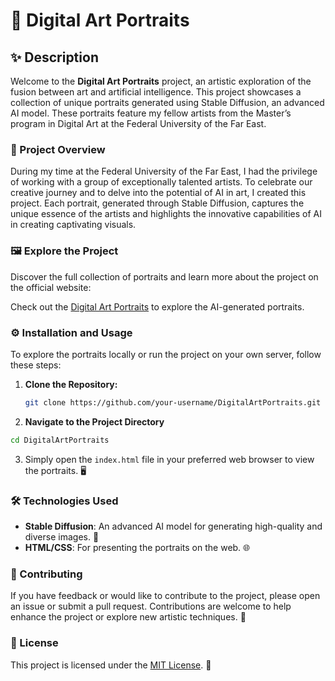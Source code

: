 # 🎨 Digital Art Portraits

## ✨ Description

Welcome to the **Digital Art Portraits** project, an artistic exploration of the fusion between art and artificial intelligence. This project showcases a collection of unique portraits generated using Stable Diffusion, an advanced AI model. These portraits feature my fellow artists from the Master’s program in Digital Art at the Federal University of the Far East.

### 🌟 Project Overview

During my time at the Federal University of the Far East, I had the privilege of working with a group of exceptionally talented artists. To celebrate our creative journey and to delve into the potential of AI in art, I created this project. Each portrait, generated through Stable Diffusion, captures the unique essence of the artists and highlights the innovative capabilities of AI in creating captivating visuals.

### 🖼️ Explore the Project

Discover the full collection of portraits and learn more about the project on the official website:

Check out the [Digital Art Portraits](https://eddieborbon.com/DigitalArtPortraits/index.html) to explore the AI-generated portraits.

### ⚙️ Installation and Usage

To explore the portraits locally or run the project on your own server, follow these steps:

1. **Clone the Repository:**

   ```bash
   git clone https://github.com/your-username/DigitalArtPortraits.git

2. **Navigate to the Project Directory**

```bash
cd DigitalArtPortraits
```

3. Simply open the `index.html` file in your preferred web browser to view the portraits. 🖥️

### 🛠️ Technologies Used

- **Stable Diffusion**: An advanced AI model for generating high-quality and diverse images. 🤖
- **HTML/CSS**: For presenting the portraits on the web. 🌐

### 🤝 Contributing

If you have feedback or would like to contribute to the project, please open an issue or submit a pull request. Contributions are welcome to help enhance the project or explore new artistic techniques. 🚀

### 📜 License

This project is licensed under the [MIT License](LICENSE). 📄
